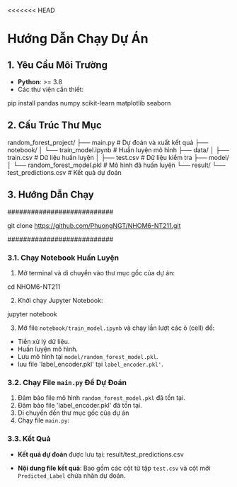 <<<<<<< HEAD
# Hướng Dẫn Chạy Dự Án
## 1. Yêu Cầu Môi Trường
- **Python**: >= 3.8
- Các thư viện cần thiết:

pip install pandas numpy scikit-learn matplotlib seaborn

## 2. Cấu Trúc Thư Mục
random_forest_project/
├── main.py                    # Dự đoán và xuất kết quả
├── notebook/
│   └── train_model.ipynb      # Huấn luyện mô hình
├── data/
│   ├── train.csv              # Dữ liệu huấn luyện
│   ├── test.csv               # Dữ liệu kiểm tra
├── model/
│   └── random_forest_model.pkl # Mô hình đã huấn luyện
└── result/
    └── test_predictions.csv   # Kết quả dự đoán

## 3. Hướng Dẫn Chạy
###########################

git clone https://github.com/PhuongNGT/NHOM6-NT211.git



###########################
### 3.1. Chạy Notebook Huấn Luyện
1. Mở terminal và di chuyển vào thư mục gốc của dự án:

cd NHOM6-NT211

2. Khởi chạy Jupyter Notebook:

jupyter notebook

3. Mở file `notebook/train_model.ipynb` và chạy lần lượt các ô (cell) để:
- Tiền xử lý dữ liệu.
- Huấn luyện mô hình.
- Lưu mô hình tại `model/random_forest_model.pkl`.
- luu file 'label_encoder.pkl'  tại `label_encoder.pkl'`.

### 3.2. Chạy File `main.py` Để Dự Đoán
1. Đảm bảo file mô hình `random_forest_model.pkl` đã tồn tại.
2. Đảm bảo file 'label_encoder.pkl' đã tồn tại.
3. Di chuyển đến thư mục gốc của dự án
4. Chạy file `main.py`:

### 3.3. Kết Quả
- **Kết quả dự đoán** được lưu tại: result/test_predictions.csv

- **Nội dung file kết quả**:
Bao gồm các cột từ tập `test.csv` và cột mới `Predicted_Label` chứa nhãn dự đoán.



